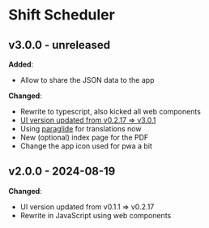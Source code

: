 # Shift Scheduler

## v3.0.0 - unreleased

**Added**:

- Allow to share the JSON data to the app

**Changed**:

- Rewrite to typescript, also kicked all web components
- [UI version updated from v0.2.17 => v3.0.1](https://github.com/knackwurstking/ui/tree/74a1ff63e5563efaa7765c2617cf616a334b921f)
- Using [paraglide](https://inlang.com/m/gerre34r/library-inlang-paraglideJs) for translations now
- New (optional) index page for the PDF
- Change the app icon used for pwa a bit

## v2.0.0 - 2024-08-19

**Changed**:

- UI version updated from v0.1.1 => v0.2.17
- Rewrite in JavaScript using web components
